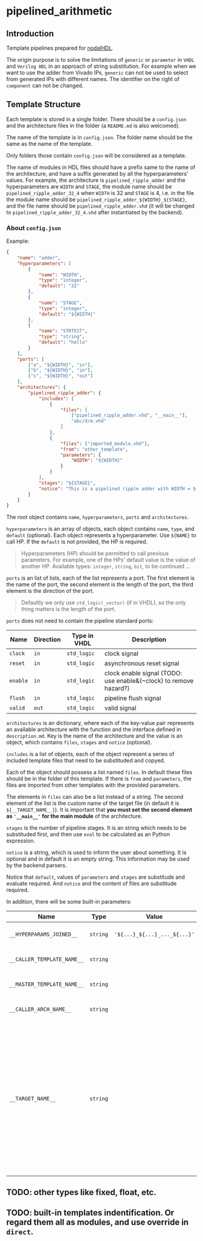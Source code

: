 # pipelined_arithmetic

## Introduction

Template pipelines prepared for [nodalHDL](https://github.com/Gralerfics/nodalHDL).

The origin purpose is to solve the limitations of `generic` or `parameter` in `VHDL` and `Verilog HDL` in an approach of string substitution. For example when we want to use the adder from Vivado IPs, `generic` can not be used to select from generated IPs with different names. The identifier on the right of `component` can not be changed.

## Template Structure

Each template is stored in a single folder. There should be a `config.json` and the architecture files in the folder (a `README.md` is also welcomed).

The name of the template is in `config.json`. The folder name should be the same as the name of the template.

Only folders those contain `config.json` will be considered as a template.

The name of modules in HDL files should have a prefix same to the name of the architecture, and have a suffix generated by all the hyperparameters' values. For example, the architecture is `pipelined_ripple_adder` and the hyperparameters are `WIDTH` and `STAGE`, the module name should be `pipelined_ripple_adder_32_4` when `WIDTH` is 32 and `STAGE` is 4, i.e. in the file the module name should be `pipelined_ripple_adder_${WIDTH}_${STAGE}`, and the file name should be `pipelined_ripple_adder.vhd` (it will be changed to `pipelined_ripple_adder_32_4.vhd` after instantiated by the backend).

### About `config.json`

Example:

```json
{
    "name": "adder",
    "hyperparameters": [
        {
            "name": "WIDTH",
            "type": "integer",
            "default": "32"
        },
        {
            "name": "STAGE",
            "type": "integer",
            "default": "${WIDTH}"
        },
        {
            "name": "STRTEST",
            "type": "string",
            "default": "hello"
        }
    ],
    "ports": [
        ["a", "${WIDTH}", "in"],
        ["b", "${WIDTH}", "in"],
        ["s", "${WIDTH}", "out"]
    ],
    "architectures": {
        "pipelined_ripple_adder": {
            "includes": [
                {
                    "files": [
                        ["pipelined_ripple_adder.vhd", "__main__"],
                        "abc/d/e.vhd"
                    ]
                },
                {
                    "files": ["imported_module.vhd"],
                    "from": "other_template",
                    "parameters": {
                        "WIDTH": "${WIDTH}"
                    }
                }
            ],
            "stages": "${STAGE}",
            "notice": "This is a pipelined ripple adder with WIDTH = ${WIDTH}."
        }
    }
}
```

The root object contains `name`, `hyperparameters`, `ports` and `architectures`.

`hyperparameters` is an array of objects, each object contains `name`, `type`, and `default` (optional). Each object represents a hyperparameter. Use `${NAME}` to call HP. If the `default` is not provided, the HP is required.

> Hyperparameters (HP) should be permitted to call previous parameters. For example, one of the HPs' default value is the value of another HP. Available types: `integer`, `string`, `bit`, to be continued ...

`ports` is an list of lists, each of the list represents a port. The first element is the name of the port, the second element is the length of the port, the third element is the direction of the port.

> Defaultly we only use `std_logic(_vector)` (if in VHDL), so the only thing matters is the length of the port.

`ports` does not need to contain the pipeline standard ports:

| Name | Direction | Type in VHDL | Description |
|------|-----------|--------------|-------------|
|`clock`|`in`|`std_logic`|clock signal|
|`reset`|`in`|`std_logic`|asynchronous reset signal|
|`enable`|`in`|`std_logic`|clock enable signal (TODO: use enable&(~clock) to remove hazard?)|
|`flush`|`in`|`std_logic`|pipeline flush signal|
|`valid`|`out`|`std_logic`|valid signal|

`architectures` is an dictionary, where each of the key-value pair represents an available architecture with the function and the interface defined in `description.md`. Key is the name of the architecture and the value is an object, which contains `files`, `stages` and `notice` (optional).

`includes` is a list of objects, each of the object represent a series of included template files that need to be substituded and copyed.

Each of the object should possess a list named `files`. In default these files should be in the folder of this template. If there is `from` and `parameters`, the files are imported from other templates with the provided parameters.

The elements in `files` can also be a list instead of a string. The second element of the list is the custom name of the target file (in default it is `${__TARGET_NAME__}`). It is important that **you must set the second element as `'__main__'` for the main module** of the architecture.

`stages` is the number of pipeline stages. It is an string which needs to be substituded first, and then use `eval` to be calculated as an Python expression.

`notice` is a string, which is used to inform the user about something. It is optional and in default it is an empty string. This information may be used by the backend parsers.

Notice that `default`, values of `parameters` and `stages` are substitude and evaluate required. And `notice` and the content of files are substitude required.

In addition, there will be some built-in parameters:

| Name | Type | Value | Description |
|------|------|-------|-------------|
|`__HYPERPARAMS_JOINED__`|`string`|`'${...}_${...}_..._${...}'`|Joined hyperparameters with `_`.|
|`__CALLER_TEMPLATE_NAME__`|`string`||The name of the template that import the file.|
|`__MASTER_TEMPLATE_NAME__`|`string`||The name of the template where the file lies in.|
|`__CALLER_ARCH_NAME__`|`string`||The name of the architecture that import the file.|
|`__TARGET_NAME__`|`string`||The name of the target file name (without ext name). The main module of the architecture must use this as the module name, while the assistant modules are not required. Because the main module will be called by nodalHDL, while the assistant modules are called by the user itself.|

## TODO: other types like fixed, float, etc.

## TODO: built-in templates indentification. Or regard them all as modules, and use override in `direct`.
